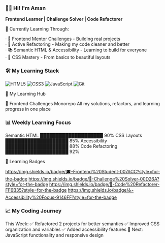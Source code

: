 
### 👩‍💻 Hi! I'm Aman 

**Frontend Learner | Challenge Solver | Code Refactorer**



🌱 Currently Learning Through:

· 🎯 Frontend Mentor Challenges - Building real projects  
· 🔄 Active Refactoring - Making my code cleaner and better  
· 📚 Semantic HTML & Accessibility - Learning to build for everyone  
· 🎨 CSS Mastery - From basics to beautiful layouts 



### 🛠 My Learning Stack
![HTML5](https://img.shields.io/badge/HTML5-Semantic%20&%20Accessible-E34F26?style=for-the-badge&logo=html5&logoColor=white)
![CSS3](https://img.shields.io/badge/CSS3-Layouts%20&%20Design-1572B6?style=for-the-badge&logo=css3&logoColor=white)
![JavaScript](https://img.shields.io/badge/JavaScript-Learning%20Basics-F7DF1E?style=for-the-badge&logo=javascript&logoColor=black)
![Git](https://img.shields.io/badge/Git-Version%20Control-F05032?style=for-the-badge&logo=git&logoColor=white)



📂 My Learning Hub

🚀 Frontend Challenges Monorepo
All my solutions, refactors, and learning progress in one place



### 📊 Weekly Learning Focus

Semantic HTML    ████████████████████ 90%
CSS Layouts      ████████████████████ 85%
Accessibility    ████████████████████ 88%
Code Refactoring ████████████████████ 92%


🌟 Learning Badges

https://img.shields.io/badge/🎓-Frontend%20Student-007ACC?style=for-the-badge
https://img.shields.io/badge/🎯-Challenge%20Solver-00D26A?style=for-the-badge
https://img.shields.io/badge/🔄-Code%20Refactorer-FF6B35?style=for-the-badge
https://img.shields.io/badge/♿-Accessibility%20Focus-9146FF?style=for-the-badge



### 📈 My Coding Journey

This Week:
✅ Refactored 2 projects for better semantics
✅ Improved CSS organization and variables
✅ Added accessibility features
🎯 Next: JavaScript functionality and responsive design

